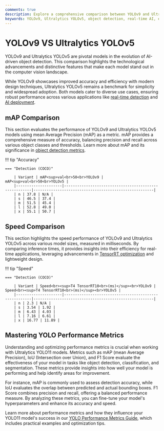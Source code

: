 ```yaml
---
comments: true  
description: Explore a comprehensive comparison between YOLOv9 and Ultralytics YOLOv5, highlighting advancements in object detection, real-time AI performance, and edge AI capabilities. Learn about their efficiency, accuracy, and applications in computer vision.  
keywords: YOLOv9, Ultralytics YOLOv5, object detection, real-time AI, edge AI, computer vision, Ultralytics, model comparison
---
```


# YOLOv9 VS Ultralytics YOLOv5

YOLOv9 and Ultralytics YOLOv5 are pivotal models in the evolution of AI-driven object detection. This comparison highlights the technological advancements and distinctive features that make each model stand out in the computer vision landscape.

While YOLOv9 showcases improved accuracy and efficiency with modern design techniques, Ultralytics YOLOv5 remains a benchmark for simplicity and widespread adoption. Both models cater to diverse use cases, ensuring robust performance across various applications like [real-time detection](https://www.ultralytics.com/glossary/object-detection) and [AI deployment](https://docs.ultralytics.com/guides/model-deployment-options/).


## mAP Comparison

This section evaluates the performance of YOLOv9 and Ultralytics YOLOv5 models using mean Average Precision (mAP) as a metric. mAP provides a comprehensive measure of accuracy, balancing precision and recall across various object classes and thresholds. Learn more about mAP and its significance in [object detection metrics](https://docs.ultralytics.com/guides/yolo-performance-metrics/).


!!! tip "Accuracy"

	=== "Detection (COCO)"

		| Variant | mAP<sup>val<br>50<br>YOLOv9 | mAP<sup>val<br>50<br>YOLOv5 |
		|---------------------|-------------------------------------------------------|-------------------------------------------------------|
		| n | 37.8 | N/A |
		| s | 46.5 | 37.4 |
		| m | 51.5 | 45.4 |
		| l | 52.8 | 49.0 |
		| x | 55.1 | 50.7 |
		

## Speed Comparison

This section highlights the speed performance of YOLOv9 and Ultralytics YOLOv5 across various model sizes, measured in milliseconds. By comparing inference times, it provides insights into their efficiency for real-time applications, leveraging advancements in [TensorRT optimization](https://docs.ultralytics.com/reference/utils/benchmarks/) and lightweight design.


!!! tip "Speed"

	=== "Detection (COCO)"

		| Variant | Speed<br><sup>T4 TensorRT10<br>(ms)</sup><br>YOLOv9 | Speed<br><sup>T4 TensorRT10<br>(ms)</sup><br>YOLOv5 |
		|---------------------|-------------------------------------------------------|-------------------------------------------------------|
		| n | 2.3 | N/A |
		| s | 3.54 | 1.92 |
		| m | 6.43 | 4.03 |
		| l | 7.16 | 6.61 |
		| x | 16.77 | 11.89 |

## Mastering YOLO Performance Metrics

Understanding and optimizing performance metrics is crucial when working with Ultralytics YOLO11 models. Metrics such as mAP (mean Average Precision), IoU (Intersection over Union), and F1 Score evaluate the effectiveness of your model in tasks like object detection, classification, and segmentation. These metrics provide insights into how well your model is performing and help identify areas for improvement.

For instance, mAP is commonly used to assess detection accuracy, while IoU evaluates the overlap between predicted and actual bounding boxes. F1 Score combines precision and recall, offering a balanced performance measure. By analyzing these metrics, you can fine-tune your model's hyperparameters and enhance its accuracy and speed.

Learn more about performance metrics and how they influence your YOLO11 model's success in our [YOLO Performance Metrics Guide](https://docs.ultralytics.com/guides/yolo-performance-metrics/), which includes practical examples and optimization tips.
